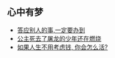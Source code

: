 ## 心中有梦

- [答应别人的事,一定要办到](./答应别人的事一定要办到.html) 
- [公主死去了屠龙的少年还在燃烧](./公主死去了屠龙的少年还在燃烧.html) 
- [如果人生不用考虑钱, 你会怎么活?](./如果人生不用考虑钱你会怎么活.html) 